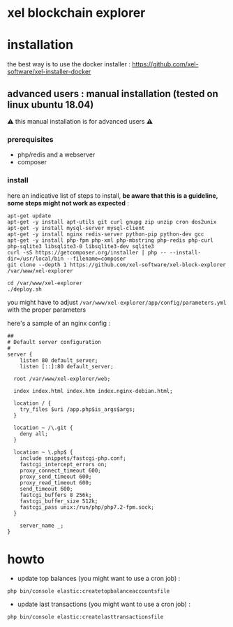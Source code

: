 xel blockchain explorer
=======

# installation

the best way is to use the docker installer : https://github.com/xel-software/xel-installer-docker

## advanced users : manual installation (tested on linux ubuntu 18.04)

:warning: this manual installation is for advanced users :warning:

### prerequisites

- php/redis and a webserver
- composer

### install

here an indicative list of steps to install, **be aware that this is a guideline, some steps might not work as expected** :

```
apt-get update
apt-get -y install apt-utils git curl gnupg zip unzip cron dos2unix
apt-get -y install mysql-server mysql-client
apt-get -y install nginx redis-server python-pip python-dev gcc
apt-get -y install php-fpm php-xml php-mbstring php-redis php-curl php-sqlite3 libsqlite3-0 libsqlite3-dev sqlite3
curl -sS https://getcomposer.org/installer | php -- --install-dir=/usr/local/bin --filename=composer
git clone --depth 1 https://github.com/xel-software/xel-block-explorer /var/www/xel-explorer

cd /var/www/xel-explorer
./deploy.sh
```

you might have to adjust `/var/www/xel-explorer/app/config/parameters.yml` with the proper parameters

here's a sample of an nginx config :

```
##
# Default server configuration
#
server {
	listen 80 default_server;
	listen [::]:80 default_server;

  root /var/www/xel-explorer/web;

  index index.html index.htm index.nginx-debian.html;

  location / {
    try_files $uri /app.php$is_args$args;
  }

  location ~ /\.git {
    deny all;
  }

  location ~ \.php$ {
    include snippets/fastcgi-php.conf;
    fastcgi_intercept_errors on;
    proxy_connect_timeout 600;
    proxy_send_timeout 600;
    proxy_read_timeout 600;
    send_timeout 600;
    fastcgi_buffers 8 256k;
    fastcgi_buffer_size 512k;
    fastcgi_pass unix:/run/php/php7.2-fpm.sock;
  }

	server_name _;
}
```

# howto

- update top balances (you might want to use a cron job) :

`php bin/console elastic:createtopbalanceaccountsfile`

- update last transactions (you might want to use a cron job) :

`php bin/console elastic:createlasttransactionsfile`
